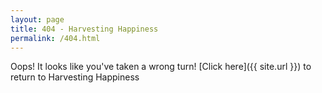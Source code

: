 ```yaml
---
layout: page
title: 404 - Harvesting Happiness
permalink: /404.html
---
```


Oops! It looks like you've taken a wrong turn! [Click here]({{ site.url }}) to return to Harvesting Happiness